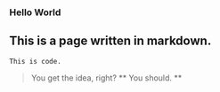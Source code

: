 ### Hello World
This is a page written in markdown.
---
`This is code.`
> You get the idea, right?
** You should. **

